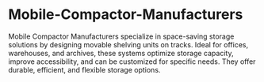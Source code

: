 # Mobile-Compactor-Manufacturers
Mobile Compactor Manufacturers specialize in space-saving storage solutions by designing movable shelving units on tracks. Ideal for offices, warehouses, and archives, these systems optimize storage capacity, improve accessibility, and can be customized for specific needs. They offer durable, efficient, and flexible storage options.
